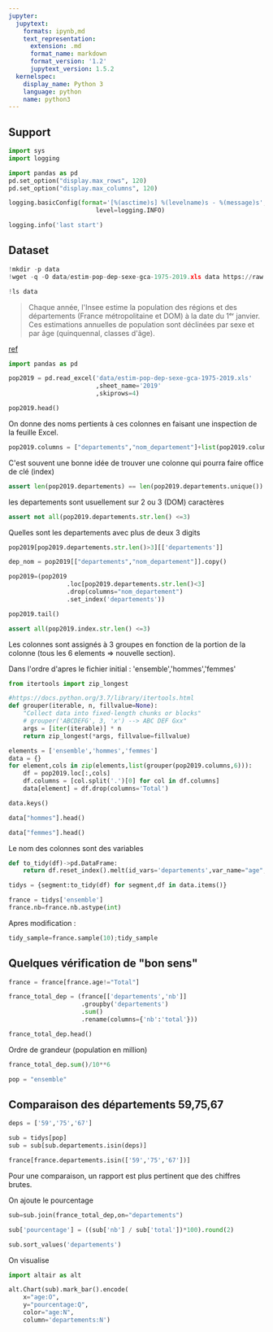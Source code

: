```yaml
---
jupyter:
  jupytext:
    formats: ipynb,md
    text_representation:
      extension: .md
      format_name: markdown
      format_version: '1.2'
      jupytext_version: 1.5.2
  kernelspec:
    display_name: Python 3
    language: python
    name: python3
---
```


## Support

```python
import sys
import logging

import pandas as pd
pd.set_option("display.max_rows", 120)
pd.set_option("display.max_columns", 120)

logging.basicConfig(format='[%(asctime)s] %(levelname)s - %(message)s',
                        level=logging.INFO)
```

```python
logging.info('last start')
```

## Dataset

```python
!mkdir -p data
!wget -q -O data/estim-pop-dep-sexe-gca-1975-2019.xls data https://raw.githubusercontent.com/KhalidCK/tidydata/master/data/estim-pop-dep-sexe-gca-1975-2019.xls
```

```python
!ls data
```

<!-- #region -->
>Chaque année, l'Insee estime la population des régions et des départements (France métropolitaine et DOM) à la date du 1ᵉʳ janvier. Ces estimations annuelles de population sont déclinées par sexe et par âge (quinquennal, classes d'âge).


[ref](https://www.insee.fr/fr/statistiques/1893198)
<!-- #endregion -->

```python
import pandas as pd
```

```python
pop2019 = pd.read_excel('data/estim-pop-dep-sexe-gca-1975-2019.xls'
                        ,sheet_name='2019'
                        ,skiprows=4)
```

```python
pop2019.head()
```

On donne des noms pertients à ces colonnes en faisant une inspection de la feuille Excel.

```python
pop2019.columns = ["departements","nom_departement"]+list(pop2019.columns[2:])
```

C'est souvent une bonne idée de trouver une colonne qui pourra faire office de clé (index)

```python
assert len(pop2019.departements) == len(pop2019.departements.unique())
```

les departements sont usuellement sur 2 ou 3 (DOM) caractères

```python
assert not all(pop2019.departements.str.len() <=3)
```

Quelles sont les departements avec plus de deux 3 digits

```python
pop2019[pop2019.departements.str.len()>3][['departements']]
```

```python
dep_nom = pop2019[["departements","nom_departement"]].copy()
```

```python
pop2019=(pop2019
                .loc[pop2019.departements.str.len()<3]
                .drop(columns="nom_departement")
                .set_index('departements'))
```

```python
pop2019.tail()
```

```python
assert all(pop2019.index.str.len() <=3)
```

Les colonnes sont assignés à 3 groupes en fonction de la portion de la colonne (tous les 6 elements => nouvelle section).

Dans l'ordre d'apres le fichier initial : 'ensemble','hommes','femmes'

```python
from itertools import zip_longest

#https://docs.python.org/3.7/library/itertools.html
def grouper(iterable, n, fillvalue=None):
    "Collect data into fixed-length chunks or blocks"
    # grouper('ABCDEFG', 3, 'x') --> ABC DEF Gxx"
    args = [iter(iterable)] * n
    return zip_longest(*args, fillvalue=fillvalue)
```

```python
elements = ['ensemble','hommes','femmes']
data = {}
for element,cols in zip(elements,list(grouper(pop2019.columns,6))):
    df = pop2019.loc[:,cols]
    df.columns = [col.split('.')[0] for col in df.columns]
    data[element] = df.drop(columns='Total')
```

```python
data.keys()
```

```python
data["hommes"].head()
```

```python
data["femmes"].head()
```

Le nom des colonnes sont des variables

```python
def to_tidy(df)->pd.DataFrame:
    return df.reset_index().melt(id_vars='departements',var_name="age",value_name="nb")
```

```python
tidys = {segment:to_tidy(df) for segment,df in data.items()}
```

```python
france = tidys['ensemble']
france.nb=france.nb.astype(int)
```

Apres modification :

```python
tidy_sample=france.sample(10);tidy_sample
```

## Quelques vérification de "bon sens"

```python
france = france[france.age!="Total"]
```

```python
france_total_dep = (france[['departements','nb']]
                    .groupby('departements')
                    .sum()
                    .rename(columns={'nb':'total'}))
```

```python
france_total_dep.head()
```

Ordre de grandeur (population en million)


```python
france_total_dep.sum()/10**6
```

```python
pop = "ensemble"
```

## Comparaison des départements 59,75,67

```python
deps = ['59','75','67']
```

```python
sub = tidys[pop]
sub = sub[sub.departements.isin(deps)]
```

```python
france[france.departements.isin(['59','75','67'])]
```

Pour une comparaison, un rapport est plus pertinent que des chiffres brutes.

On ajoute le pourcentage

```python
sub=sub.join(france_total_dep,on="departements")
```

```python
sub['pourcentage'] = ((sub['nb'] / sub['total'])*100).round(2)
```

```python
sub.sort_values('departements')
```

On visualise

```python
import altair as alt

alt.Chart(sub).mark_bar().encode(
    x="age:O",
    y="pourcentage:Q",
    color="age:N",
    column='departements:N')
```
